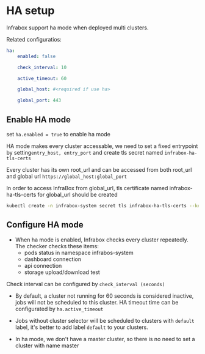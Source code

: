 # HA setup

Infrabox support ha mode when deployed multi clusters.

Related configuratios:
```yaml
ha:
    enabled: false

    check_interval: 10

    active_timeout: 60

    global_host: #<required if use ha>

    global_port: 443
```

## Enable HA mode
set `ha.enabled = true` to enable ha mode

HA mode makes every cluster accessable, we need to set a fixed entrypoint by setting`entry_host, entry_port` and create tls secret named `infrabox-ha-tls-certs`

Every cluster has its own root_url and can be accessed from both root_url and  global url `https://global_host:global_port`

In order to access InfraBox from global_url, tls certificate named infrabox-ha-tls-certs for global_url should be created
```bash
kubectl create -n infrabox-system secret tls infrabox-ha-tls-certs --key <PATH_TO_KEY>.key --cert <PATH_TO_CRT>.crt
```

## Configure HA mode

- When ha mode is enabled, Infrabox checks every cluster repeatedly. 
The checker checks these items:
    - pods status in namespace infrabos-system
    - dashboard connection
    - api connection
    - storage upload/download test
    
Check interval can be configured by `check_interval (seconds)`

- By default, a cluster not running for 60 seconds is considered inactive, jobs will not be scheduled to this cluster.
HA timeout time can be configurated by `ha.active_timeout`

- Jobs without cluster selector will be scheduled to clusters with `default` label, it's better to add label `default` to your clusters.

- In ha mode, we don't have a master cluster, so there is no need to set a cluster with name master


